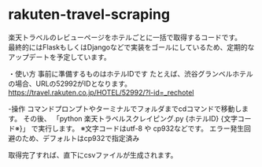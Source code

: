 # rakuten-travel-scraping
楽天トラベルのレビューページをホテルごとに一括で取得するコードです。		
最終的にはFlaskもしくはDjangoなどで実装をゴールにしているため、定期的なアップデートを予定しています。

・使い方
事前に準備するものはホテルIDです
たとえば、渋谷グランベルホテルの場合、URLの52992がIDとなります。
https://travel.rakuten.co.jp/HOTEL/52992/?l-id=_rechotel

-操作
コマンドプロンプトやターミナルでフォルダまでcdコマンドで移動します。
その後、
「python 楽天トラベルスクレイピング.py {ホテルID} {文字コード※}」
で実行します。
※文字コードはutf-8 や cp932などです。
エラー発生回避のため、デフォルトはcp932で指定済み

取得完了すれば、直下にcsvファイルが生成されます。	